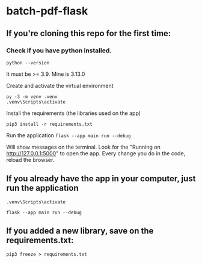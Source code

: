 # batch-pdf-flask
## If you're cloning this repo for the first time:
### Check if you have python installed. 
`python --version`

It must be >= 3.9. Mine is 3.13.0

Create and activate the virtual environment

```
py -3 -m venv .venv
.venv\Scripts\activate
```
Install the requirements (the libraries used on the app)

`pip3 install -r requirements.txt`

Run the application
`flask --app main run --debug`

Will show messages on the terminal. Look for the "Running on http://127.0.0.1:5000" to open the app.
Every change you do in the code, reload the browser.

## If you already have the app in your computer, just run the application
`.venv\Scripts\activate`

`flask --app main run --debug`

## If you added a new library, save on the requirements.txt:
`pip3 freeze > requirements.txt`